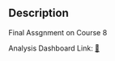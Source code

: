 ## Description

Final Assgnment on Course 8


Analysis Dashboard Link: [:link:](https://eu1.ca.analytics.ibm.com/bi/?perspective=dashboard&amp;pathRef=.my_folders%2FCapstone%2BProject%2FTechnology%2BDashboard&amp;closeWindowOnLastView=true&amp;ui_appbar=false&amp;ui_navbar=false&amp;shareMode=embedded&amp;action=view&amp;mode=dashboard&amp;subView=model000001862763895e_00000000")
